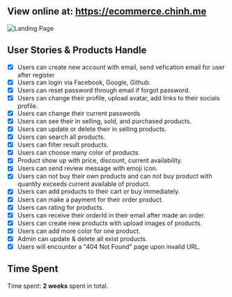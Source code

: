 ## View online at: https://ecommerce.chinh.me

![Landing Page](https://i.imgur.com/m6735YH.png)

## User Stories & Products Handle

* [x] Users can create new account with email, send vefication email for user after register
* [x] Users can login via Facebook, Google, Github.
* [x] Users can reset password through email if forgot password.
* [x] Users can change their profile, upload avatar, add links to their socials profile.
* [x] Users can change their current passwords
* [x] Users can see their in selling, sold, and purchased products.
* [x] Users can update or delete their in selling products.
* [x] Users can search all products.
* [x] Users can filter result products.
* [x] Users can choose many color of products.
* [x] Product show up with price, discount, current availability.
* [x] Users can send review message with emoji icon.
* [x] Users can not buy their own products and can not buy product with quantity exceeds current available of product.
* [x] Users can add products to their cart or buy immediately.
* [x] Users can make a payment for their order product.
* [x] Users can rating for products.
* [x] Users can receive their orderId in their email after made an order.
* [x] Users can create new products with upload images of products.
* [x] Users can add more color for one product.
* [x] Admin can update & delete all exist products.
* [x] Users will encounter a "404 Not Found" page upon invalid URL.

## Time Spent

Time spent: **2 weeks** spent in total.